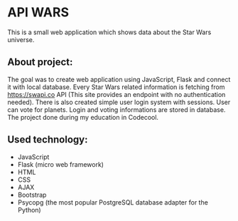 # API WARS

This is a small web application which shows data about the Star Wars universe.

## About project:
The goal was to create web application using JavaScript, Flask and connect it with local database. Every Star Wars related information is fetching from https://swapi.co API (This site provides an endpoint with no authentication needed). There is also created simple user login system with sessions. User can vote for planets. Login and voting informations are stored in database.<br/>
The project done during my education in Codecool.

## Used technology:
* JavaScript
* Flask (micro web framework)
* HTML
* CSS
* AJAX
* Bootstrap
* Psycopg (the most popular PostgreSQL database adapter for the Python)


